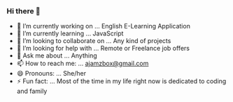 ### Hi there 👋

- 🔭 I’m currently working on ... English E-Learning Application
- 🌱 I’m currently learning ... JavaScript
- 👯 I’m looking to collaborate on ... Any kind of projects
- 🤔 I’m looking for help with ... Remote or Freelance job offers
- 💬 Ask me about ... Anything
- 📫 How to reach me: ... ajamzbox@gmail.com
- 😄 Pronouns: ... She/her
- ⚡ Fun fact: ... Most of the time in my life right now is dedicated to coding and family

